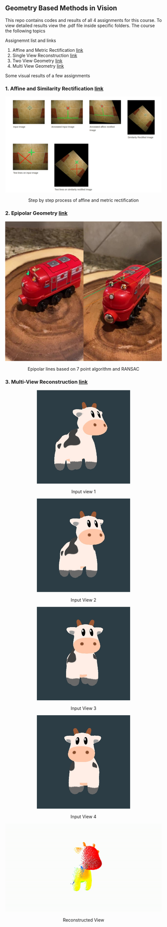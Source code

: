 ## Geometry Based Methods in Vision
This repo contains codes and results of all 4 assignments for this course. To view detailed results view the .pdf file inside specific folders. The course the following topics

Assignemnt list and links


1. Affine and Metric Rectification [link](https://www.notion.so/akshayantony/Assignment-1-16822-Akshay-Antony-fa746944a24546bf82f5c2b762be02aa)
2. Single View Reconstruction [link](https://akshayantony.notion.site/Assignment-2-16822-023ae77027e04149b7a1824f62e0c072)
3. Two View Geometry [link](https://www.notion.so/akshayantony/Assignment-3-5e6aac37157a44bb9c79e1acac0ddb2b)
4. Multi View Geometry [link](https://www.notion.so/akshayantony/Assignment-4-8dee1426f40345c080cdb3026cf25d1c)

Some visual results of a few assignments

### 1. Affine and Similarity Rectification [link](https://www.notion.so/akshayantony/Assignment-1-16822-Akshay-Antony-fa746944a24546bf82f5c2b762be02aa)
<p align = "center">
<img src = "./images/rectification.png">
</p>
<p align = "center">
Step by step process of affine and metric rectification
</p>


### 2. Epipolar Geometry [link](https://www.notion.so/akshayantony/Assignment-3-5e6aac37157a44bb9c79e1acac0ddb2b)
<p align = "center">
<img src = "./images/toytrain.jpg">
</p>
<p align = "center">
Epipolar lines based on 7 point algorithm and RANSAC
</p>

### 3. Multi-View Reconstruction [link](https://www.notion.so/akshayantony/Assignment-4-8dee1426f40345c080cdb3026cf25d1c)
<p align = "center">
<img src = "./images/00001.jpg" width="300x">
</p>
<p align = "center">
Input view 1
</p>
<p align = "center">
<img src = "./images/00002.jpg" width="300x">
</p>
<p align = "center">
Input View 2
</p>
<p align = "center">
<img src = "./images/00003.jpg" width="300x">
</p>
<p align = "center">
Input View 3
</p>
<p align = "center">
<img src = "./images/00004.jpg" width="300x">
</p>
<p align = "center">
Input View 4
</p>
<p align = "center">
<img src = "./images/view_1_2_3_4.gif">
</p>
<p align = "center">
Reconstructed View
</p>
